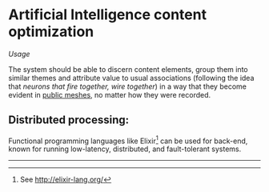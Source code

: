 # Artificial Intelligence content optimization
*Usage*

The system should be able to discern content elements, group them into similar themes and attribute value to usual associations (following the idea that *neurons that fire together, wire together*) in a way that they become evident in [public meshes](meshes.md), no matter how they were recorded.

## Distributed processing:

Functional programming languages like Elixir[^1] can be used for back-end,  known for running low-latency, distributed, and fault-tolerant systems.

---

[^1]: See http://elixir-lang.org/
